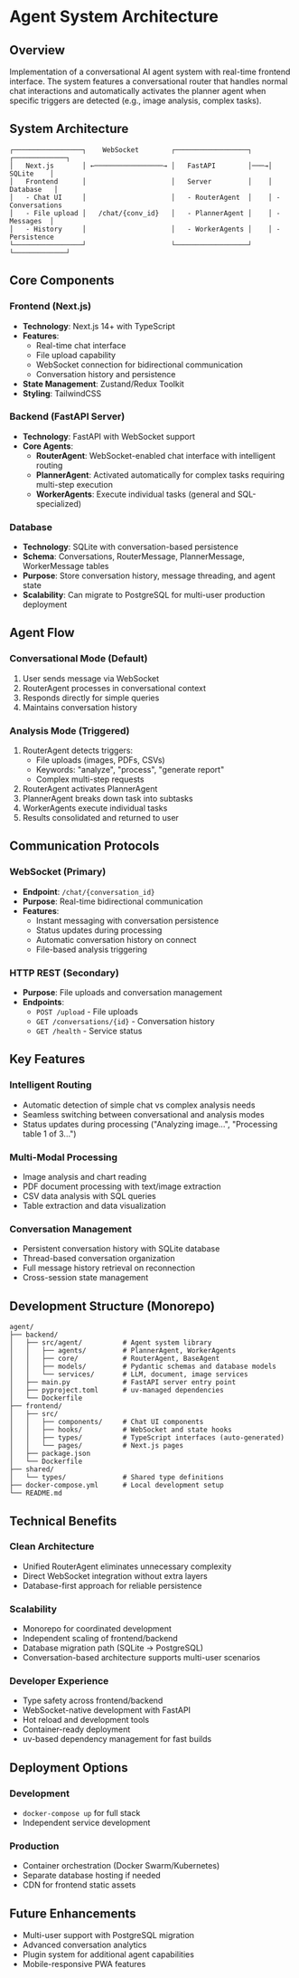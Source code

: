 # Agent System Architecture

## Overview
Implementation of a conversational AI agent system with real-time frontend interface. The system features a conversational router that handles normal chat interactions and automatically activates the planner agent when specific triggers are detected (e.g., image analysis, complex tasks).

## System Architecture

```
┌─────────────────┐    WebSocket        ┌──────────────────┐    ┌─────────────┐
│   Next.js       │ ←─────────────────→ │   FastAPI        │───→│   SQLite    │
│   Frontend      │                     │   Server         │    │  Database   │
│   - Chat UI     │                     │   - RouterAgent  │    │ - Conversations
│   - File upload │   /chat/{conv_id}   │   - PlannerAgent │    │ - Messages  │
│   - History     │                     │   - WorkerAgents │    │ - Persistence
└─────────────────┘                     └──────────────────┘    └─────────────┘
```

## Core Components

### Frontend (Next.js)
- **Technology**: Next.js 14+ with TypeScript
- **Features**: 
  - Real-time chat interface
  - File upload capability
  - WebSocket connection for bidirectional communication
  - Conversation history and persistence
- **State Management**: Zustand/Redux Toolkit
- **Styling**: TailwindCSS

### Backend (FastAPI Server)
- **Technology**: FastAPI with WebSocket support
- **Core Agents**:
  - **RouterAgent**: WebSocket-enabled chat interface with intelligent routing
  - **PlannerAgent**: Activated automatically for complex tasks requiring multi-step execution
  - **WorkerAgents**: Execute individual tasks (general and SQL-specialized)

### Database
- **Technology**: SQLite with conversation-based persistence
- **Schema**: Conversations, RouterMessage, PlannerMessage, WorkerMessage tables
- **Purpose**: Store conversation history, message threading, and agent state
- **Scalability**: Can migrate to PostgreSQL for multi-user production deployment

## Agent Flow

### Conversational Mode (Default)
1. User sends message via WebSocket
2. RouterAgent processes in conversational context
3. Responds directly for simple queries
4. Maintains conversation history

### Analysis Mode (Triggered)
1. RouterAgent detects triggers:
   - File uploads (images, PDFs, CSVs)
   - Keywords: "analyze", "process", "generate report"
   - Complex multi-step requests
2. RouterAgent activates PlannerAgent
3. PlannerAgent breaks down task into subtasks
4. WorkerAgents execute individual tasks
5. Results consolidated and returned to user

## Communication Protocols

### WebSocket (Primary)
- **Endpoint**: `/chat/{conversation_id}`
- **Purpose**: Real-time bidirectional communication
- **Features**: 
  - Instant messaging with conversation persistence
  - Status updates during processing
  - Automatic conversation history on connect
  - File-based analysis triggering

### HTTP REST (Secondary)
- **Purpose**: File uploads and conversation management
- **Endpoints**: 
  - `POST /upload` - File uploads
  - `GET /conversations/{id}` - Conversation history
  - `GET /health` - Service status

## Key Features

### Intelligent Routing
- Automatic detection of simple chat vs complex analysis needs
- Seamless switching between conversational and analysis modes
- Status updates during processing ("Analyzing image...", "Processing table 1 of 3...")

### Multi-Modal Processing
- Image analysis and chart reading
- PDF document processing with text/image extraction
- CSV data analysis with SQL queries
- Table extraction and data visualization

### Conversation Management
- Persistent conversation history with SQLite database
- Thread-based conversation organization
- Full message history retrieval on reconnection
- Cross-session state management

## Development Structure (Monorepo)

```
agent/
├── backend/
│   ├── src/agent/          # Agent system library
│   │   ├── agents/         # PlannerAgent, WorkerAgents
│   │   ├── core/           # RouterAgent, BaseAgent
│   │   ├── models/         # Pydantic schemas and database models
│   │   └── services/       # LLM, document, image services
│   ├── main.py             # FastAPI server entry point
│   ├── pyproject.toml      # uv-managed dependencies
│   └── Dockerfile
├── frontend/
│   ├── src/
│   │   ├── components/     # Chat UI components
│   │   ├── hooks/          # WebSocket and state hooks
│   │   ├── types/          # TypeScript interfaces (auto-generated)
│   │   └── pages/          # Next.js pages
│   ├── package.json
│   └── Dockerfile
├── shared/
│   └── types/              # Shared type definitions
├── docker-compose.yml      # Local development setup
└── README.md
```

## Technical Benefits

### Clean Architecture
- Unified RouterAgent eliminates unnecessary complexity
- Direct WebSocket integration without extra layers
- Database-first approach for reliable persistence

### Scalability
- Monorepo for coordinated development
- Independent scaling of frontend/backend
- Database migration path (SQLite → PostgreSQL)
- Conversation-based architecture supports multi-user scenarios

### Developer Experience
- Type safety across frontend/backend
- WebSocket-native development with FastAPI
- Hot reload and development tools
- Container-ready deployment
- uv-based dependency management for fast builds

## Deployment Options

### Development
- `docker-compose up` for full stack
- Independent service development

### Production
- Container orchestration (Docker Swarm/Kubernetes)
- Separate database hosting if needed
- CDN for frontend static assets

## Future Enhancements

- Multi-user support with PostgreSQL migration
- Advanced conversation analytics
- Plugin system for additional agent capabilities
- Mobile-responsive PWA features